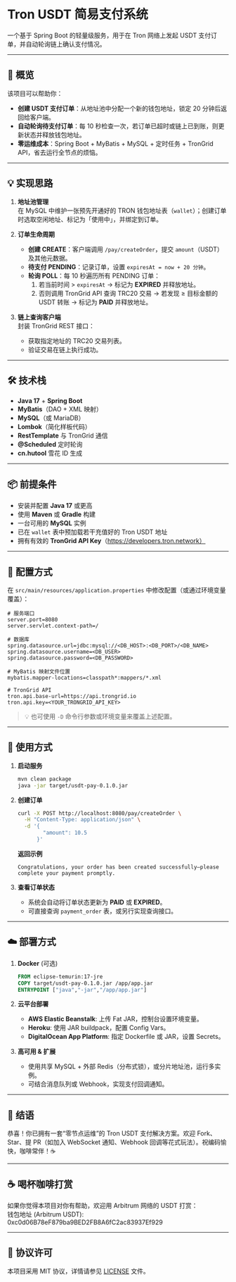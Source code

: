 # Tron USDT 简易支付系统

一个基于 Spring Boot 的轻量级服务，用于在 Tron 网络上发起 USDT 支付订单，并自动轮询链上确认支付情况。

---

## 🚀 概览

该项目可以帮助你：

- **创建 USDT 支付订单**：从地址池中分配一个新的钱包地址，锁定 20 分钟后返回给客户端。  
- **自动轮询待支付订单**：每 10 秒检查一次，若订单已超时或链上已到账，则更新状态并释放钱包地址。  
- **零运维成本**：Spring Boot + MyBatis + MySQL + 定时任务 + TronGrid API，省去运行全节点的烦恼。

---

## 💡 实现思路

1. **地址池管理**  
   在 MySQL 中维护一张预先开通好的 TRON 钱包地址表（`wallet`）；创建订单时选取空闲地址、标记为「使用中」，并绑定到订单。

2. **订单生命周期**  
   - **创建 CREATE**：客户端调用 `/pay/createOrder`，提交 `amount`（USDT）及其他元数据。  
   - **待支付 PENDING**：记录订单，设置 `expiresAt = now + 20 分钟`。  
   - **轮询 POLL**：每 10 秒遍历所有 PENDING 订单：  
     1. 若当前时间 > `expiresAt` → 标记为 **EXPIRED** 并释放地址。  
     2. 否则调用 TronGrid API 查询 TRC20 交易 → 若发现 ≥ 目标金额的 USDT 转账 → 标记为 **PAID** 并释放地址。

3. **链上查询客户端**  
   封装 TronGrid REST 接口：  
   - 获取指定地址的 TRC20 交易列表。  
   - 验证交易在链上执行成功。

---

## 🛠️ 技术栈

- **Java 17** + **Spring Boot**  
- **MyBatis**（DAO + XML 映射）  
- **MySQL**（或 MariaDB）  
- **Lombok**（简化样板代码）  
- **RestTemplate** 与 TronGrid 通信  
- **@Scheduled** 定时轮询  
- **cn.hutool** 雪花 ID 生成  

---

## 📦 前提条件

- 安装并配置 **Java 17** 或更高  
- 使用 **Maven** 或 **Gradle** 构建  
- 一台可用的 **MySQL** 实例  
- 已在 `wallet` 表中预加载若干充值好的 Tron USDT 地址  
- 拥有有效的 **TronGrid API Key**（https://developers.tron.network）

---

## 🔧 配置方式

在 `src/main/resources/application.properties` 中修改配置（或通过环境变量覆盖）：

```properties
# 服务端口
server.port=8080
server.servlet.context-path=/

# 数据库
spring.datasource.url=jdbc:mysql://<DB_HOST>:<DB_PORT>/<DB_NAME>
spring.datasource.username=<DB_USER>
spring.datasource.password=<DB_PASSWORD>

# MyBatis 映射文件位置
mybatis.mapper-locations=classpath*:mappers/*.xml

# TronGrid API
tron.api.base-url=https://api.trongrid.io
tron.api.key=<YOUR_TRONGRID_API_KEY>
```

> 💡 也可使用  `-D` 命令行参数或环境变量来覆盖上述配置。

---

## 📖 使用方式

1. **启动服务**  
   ```bash
   mvn clean package
   java -jar target/usdt-pay-0.1.0.jar
   ```
2. **创建订单**  
   ```bash
   curl -X POST http://localhost:8080/pay/createOrder \
     -H "Content-Type: application/json" \
     -d '{
           "amount": 10.5
         }'
   ```
   **返回示例**  
   ```
   Congratulations, your order has been created successfully—please complete your payment promptly.
   ```

3. **查看订单状态**  
   - 系统会自动将订单状态更新为 **PAID** 或 **EXPIRED**。  
   - 可直接查询 `payment_order` 表，或另行实现查询接口。

---

## ☁️ 部署方式

1. **Docker** (可选)  
   ```dockerfile
   FROM eclipse-temurin:17-jre
   COPY target/usdt-pay-0.1.0.jar /app/app.jar
   ENTRYPOINT ["java","-jar","/app/app.jar"]
   ```
2. **云平台部署**  
   - **AWS Elastic Beanstalk**: 上传 Fat JAR，控制台设置环境变量。
   - **Heroku**: 使用 JAR buildpack，配置 Config Vars。
   - **DigitalOcean App Platform**: 指定 Dockerfile 或 JAR，设置 Secrets。

3. **高可用 & 扩展**  
   - 使用共享 MySQL + 外部 Redis（分布式锁），或分片地址池，运行多实例。
   - 可结合消息队列或 Webhook，实现支付回调通知。

---

## 🎉 结语

恭喜！你已拥有一套“零节点运维”的 Tron USDT 支付解决方案。欢迎 Fork、Star、提 PR（如加入 WebSocket 通知、Webhook 回调等花式玩法）。祝编码愉快，咖啡常伴！☕

---

## ☕️ 喝杯咖啡打赏

如果你觉得本项目对你有帮助，欢迎用 Arbitrum 网络的 USDT 打赏：<br>
钱包地址 (Arbitrum USDT): 0xc0d06B78eF879ba9BED2FB8A6fC2ac83937Ef929

---

## 📄 协议许可

本项目采用 MIT 协议，详情请参见 [LICENSE](LICENSE) 文件。
